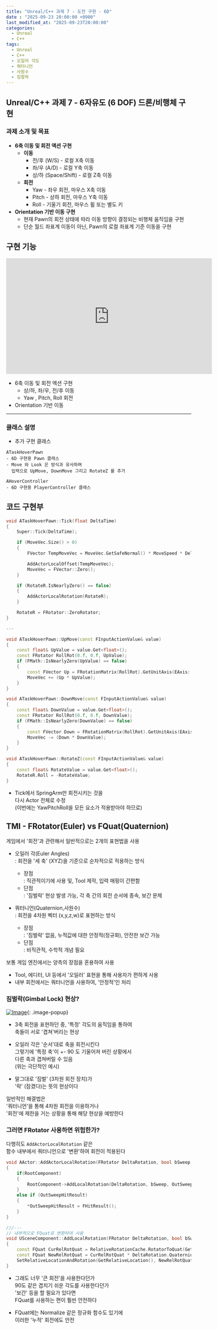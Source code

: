 ```yaml
---
title: "Unreal/C++ 과제 7 - 도전 구현 - 6D"
date : "2025-09-23 20:00:00 +0900"
last_modified_at: "2025-09-23T20:00:00"
categories:
  - Unreal
  - C++
tags:
  - Unreal
  - C++
  - 오일러 각도
  - 쿼터니언
  - 사원수
  - 짐벌락
---
```


## Unreal/C++ 과제 7 - 6자유도 (6 DOF) 드론/비행체 구현

### 과제 소개 및 목표

- **6축 이동 및 회전 액션 구현**
    - **이동**<br>
        - 전/후 (W/S) - 로컬 X축 이동<br>
        - 좌/우 (A/D) - 로컬 Y축 이동<br>
        - 상/하 (Space/Shift) - 로컬 Z축 이동<br>
    - **회전**<br>
        - Yaw - 좌우 회전, 마우스 X축 이동<br>
        - Pitch - 상하 회전, 마우스 Y축 이동<br>
        - Roll - 기울기 회전, 마우스 휠 또는 별도 키<br>
- **Orientation 기반 이동 구현**
    - 현재 Pawn의 회전 상태에 따라 이동 방향이 결정되는 비행체 움직임을 구현<br>
    - 단순 월드 좌표계 이동이 아닌, Pawn의 로컬 좌표계 기준 이동을 구현<br>

## 구현 기능

<iframe width="560" height="315"
    src="https://www.youtube.com/embed/B-StxcaJRkA"
    frameborder="0"
    allow="accelerometer; autoplay; clipboard-write; encrypted-media; gyroscope; picture-in-picture"
    allowfullscreen>
</iframe><br>

- 6축 이동 및 회전 액션 구현<br>
  - 상/하, 좌/우, 전/후 이동<br>
  - Yaw , Pitch, Roll 회전 <br>
- Orientation 기반 이동<br>

---

### 클래스 설명

- 추가 구현 클래스

```
ATaskHoverPawn
- 6D 구현용 Pawn 클래스
- Move 와 Look 은 방식과 유사하며
  입력으로 UpMove, DownMove 그리고 RotateZ 를 추가

AHoverController
- 6D 구현용 PlayerController 클래스
```

## 코드 구현부

```cpp
void ATaskHoverPawn::Tick(float DeltaTime)
{
	Super::Tick(DeltaTime);

	if (MoveVec.Size() > 0)
	{
		FVector TempMoveVec = MoveVec.GetSafeNormal() * MoveSpeed * DeltaTime;

		AddActorLocalOffset(TempMoveVec);
		MoveVec = FVector::Zero();
	}

	if (RotateR.IsNearlyZero() == false)
	{
		AddActorLocalRotation(RotateR);
	}

	RotateR = FRotator::ZeroRotator;
}

---

void ATaskHoverPawn::UpMove(const FInputActionValue& value)
{
	const float& UpValue = value.Get<float>();
	const FRotator RollRot(0.f, 0.f, UpValue);
	if (FMath::IsNearlyZero(UpValue) == false)
	{
		const FVector Up = FRotationMatrix(RollRot).GetUnitAxis(EAxis::Z);
		MoveVec += (Up * UpValue);
	}
}

void ATaskHoverPawn::DownMove(const FInputActionValue& value)
{
	const float& DownValue = value.Get<float>();
	const FRotator RollRot(0.f, 0.f, DownValue);
	if (FMath::IsNearlyZero(DownValue) == false)
	{
		const FVector Down = FRotationMatrix(RollRot).GetUnitAxis(EAxis::Z);
		MoveVec -= (Down * DownValue);
	}
}

void ATaskHoverPawn::RotateZ(const FInputActionValue& value)
{
	const float& RotateValue = value.Get<float>();
	RotateR.Roll = -RotateValue;
}
```

- Tick에서 SpringArm만 회전시키는 것을<br>
  다시 Actor 전체로 수정<br>
  (이번에는 YawPitchRoll을 모든 요소가 적용받아야 하므로)<br>

## TMI - FRotator(Euler) vs FQuat(Quaternion)

게임에서 '회전'과 관련해서 일반적으로는 2개의 표현법을 사용<br>

- 오일러 각(Euler Angles)<br>
  : 회전을 '세 축' (XYZ)을 기준으로 순차적으로 적용하는 방식<br>
  - 장점<br>
    : 직관적이기에 사용 및, Tool 제작, 입력 매핑이 간편함<br>
  - 단점<br>
    : '짐벌락' 현상 발생 가능, 각 축 간의 회전 순서에 종속, 보간 문제<br>

- 쿼터니언(Quaternion,사원수)<br>
  : 회전을 4차원 벡터 (x,y,z,w)로 표현하는 방식<br>
  - 장점<br>
    : '짐벌락' 없음, 누적값에 대한 안정적(정규화), 안전한 보간 가능<br>
  - 단점<br>
    : 비직관적, 수학적 개념 필요<br>

보통 게임 엔진에서는 양측의 장점을 혼용하여 사용<br>

- Tool, 에디터, UI 등에서 '오일러' 표현을 통해 사용자가 편하게 사용<br>
- 내부 회전에서는 쿼터니언을 사용하여, '안정적'인 처리<br>

### 짐벌락(Gimbal Lock) 현상?

[![Image](https://github.com/user-attachments/assets/44a8bc60-1e56-4142-b131-54fefa4eceac)](https://github.com/user-attachments/assets/44a8bc60-1e56-4142-b131-54fefa4eceac){: .image-popup}<br>

- 3축 회전을 표현하던 중, '특정' 각도의 움직임을 통하여<br>
  축들이 서로 '겹쳐'버리는 현상<br>

- 오일러 각은 '순서'대로 축을 회전시킨다<br>
  그렇기에 '특정 축'이 +- 90 도 기울어져 버린 상황에서<br>
  다른 축과 겹쳐버릴 수 있음<br>
  (위는 극단적인 예시)<br>

- 말그대로 '짐벌' (3차원 회전 장치)가<br>
  '락' (잠겼다)는 뜻의 현상이다<br>

일반적인 해결법은<br>
'쿼터니언'을 통해 4차원 회전을 이용하거나<br>
'회전'에 제한을 거는 상황을 통해 해당 현상을 예방한다<br>

### 그러면 FRotator 사용하면 위험한가?

다행히도 `AddActorLocalRotation` 같은<br> 
함수 내부에서 쿼터니언으로 '변환'하여 회전이 적용된다<br>

```cpp
void AActor::AddActorLocalRotation(FRotator DeltaRotation, bool bSweep, FHitResult* OutSweepHitResult, ETeleportType Teleport)
{
	if(RootComponent)
	{
		RootComponent->AddLocalRotation(DeltaRotation, bSweep, OutSweepHitResult, Teleport);
	}
	else if (OutSweepHitResult)
	{
		*OutSweepHitResult = FHitResult();
	}
}

///---
// 내부적으로 FQuat로 변환하여 사용
void USceneComponent::AddLocalRotation(FRotator DeltaRotation, bool bSweep, FHitResult* OutSweepHitResult, ETeleportType Teleport)
{
	const FQuat CurRelRotQuat = RelativeRotationCache.RotatorToQuat(GetRelativeRotation());
	const FQuat NewRelRotQuat = CurRelRotQuat * DeltaRotation.Quaternion();
	SetRelativeLocationAndRotation(GetRelativeLocation(), NewRelRotQuat, bSweep, OutSweepHitResult, Teleport);
}
```

- 그래도 너무 '큰 회전'을 사용한다던가<br>
  90도 같은 겹치기 쉬운 각도를 사용한다던가<br>
  '보간' 등을 할 필요가 있다면<br>
  FQuat를 사용하는 편이 훨씬 안전하다<br>

- FQuat에는 Normalize 같은 정규화 함수도 있기에<br>
  이러한 '누적' 회전에도 안전<br>


